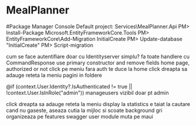 # MealPlanner

#Package Manager Console
Default project: Services\MealPlanner.Api
PM> Install-Package Microsoft.EntityFrameworkCore.Tools
PM> EntityFrameworkCore\Add-Migration InitialCreate
PM> Update-database "InitialCreate"
PM> Script-migration





cum se face autentifiare doar cu Identityserver simplu?
fa toate handlere cu CommandResponse
use primary constructor and remove fields
home page, authorized or not
click pe meniu fara auth te duce la home
click dreapta sa adauge reteta la meniu
pagini in foldere

 @if (context.User.Identity?.IsAuthenticated != true || !context.User.IsInRole("admin"))
 manageusers vizibil doar pt admin

click dreapta sa adauge reteta la meniu
display la statistics e taiat
la cautare cand nu gaseste, aseaza cutia la mijloc si scoate background gri
organizeaza pe features
swagger
user module
muta pe maui
